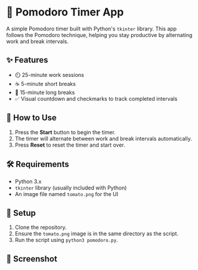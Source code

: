 # 🍅 Pomodoro Timer App

A simple Pomodoro timer built with Python's `tkinter` library. This app follows the Pomodoro technique, helping you stay productive by alternating work and break intervals.

## ✨ Features
- ⏲️ 25-minute work sessions
- ☕ 5-minute short breaks
- 🛌 15-minute long breaks
- ✅ Visual countdown and checkmarks to track completed intervals

## 🎯 How to Use
1. Press the **Start** button to begin the timer.
2. The timer will alternate between work and break intervals automatically.
3. Press **Reset** to reset the timer and start over.

## 🛠️ Requirements
- Python 3.x
- `tkinter` library (usually included with Python)
- An image file named `tomato.png` for the UI

## 🚀 Setup
1. Clone the repository.
2. Ensure the `tomato.png` image is in the same directory as the script.
3. Run the script using `python3 pomodoro.py`.

## 📸 Screenshot

